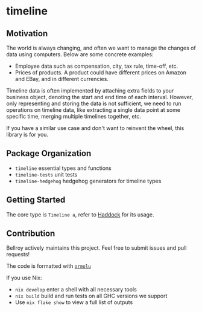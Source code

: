 # timeline

## Motivation

The world is always changing, and often we want to manage the changes of data
using computers. Below are some concrete examples:

- Employee data such as compensation, city, tax rule, time-off, etc.
- Prices of products. A product could have different prices on Amazon and EBay,
  and in different currencies.

Timeline data is often implemented by attaching extra fields to your business
object, denoting the start and end time of each interval. However, only
representing and storing the data is not sufficient, we need to run operations
on timeline data, like extracting a single data point at some specific time,
merging multiple timelines together, etc.

If you have a similar use case and don't want to reinvent the wheel, this
library is for you.

## Package Organization

- `timeline` essential types and functions
- `timeline-tests` unit tests
- `timeline-hedgehog` hedgehog generators for timeline types

## Getting Started

The core type is `Timeline a`, refer to
[Haddock](https://hackage.haskell.org/package/timeline-0.0.1.0/docs/Data-Timeline.html)
for its usage.

## Contribution
Bellroy actively maintains this project. Feel free to submit issues and
pull requests!

The code is formatted with [`ormolu`](https://hackage.haskell.org/package/ormolu)

If you use Nix:
- `nix develop` enter a shell with all necessary tools
- `nix build` build and run tests on all GHC versions we support
- Use `nix flake show` to view a full list of outputs
